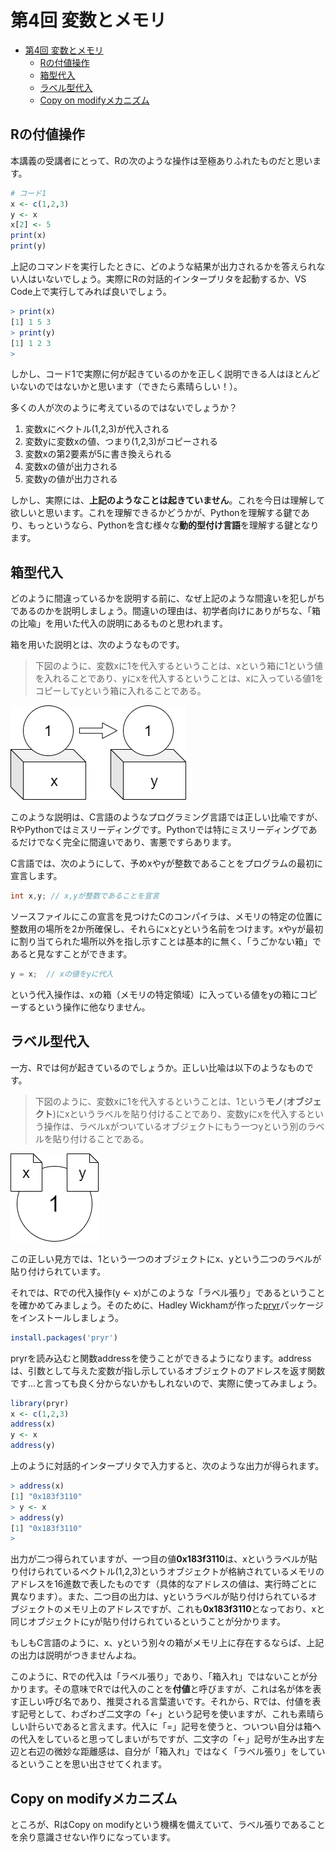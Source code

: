 # 第4回 変数とメモリ

- [第4回 変数とメモリ](#第4回-変数とメモリ)
  - [Rの付値操作](#rの付値操作)
  - [箱型代入](#箱型代入)
  - [ラベル型代入](#ラベル型代入)
  - [Copy on modifyメカニズム](#copy-on-modifyメカニズム)

## Rの付値操作

本講義の受講者にとって、Rの次のような操作は至極ありふれたものだと思います。

```R
# コード1
x <- c(1,2,3)
y <- x
x[2] <- 5
print(x)
print(y)
```

上記のコマンドを実行したときに、どのような結果が出力されるかを答えられない人はいないでしょう。実際にRの対話的インタープリタを起動するか、VS Code上で実行してみれば良いでしょう。

```R
> print(x)
[1] 1 5 3
> print(y)
[1] 1 2 3
> 
```

しかし、コード1で実際に何が起きているのかを正しく説明できる人はほとんどいないのではないかと思います（できたら素晴らしい！）。

多くの人が次のように考えているのではないでしょうか？

1. 変数xにベクトル(1,2,3)が代入される
2. 変数yに変数xの値、つまり(1,2,3)がコピーされる
3. 変数xの第2要素が5に書き換えられる
4. 変数xの値が出力される
5. 変数yの値が出力される

しかし、実際には、**上記のようなことは起きていません**。これを今日は理解して欲しいと思います。これを理解できるかどうかが、Pythonを理解する鍵であり、もっというなら、Pythonを含む様々な**動的型付け言語**を理解する鍵となります。

## 箱型代入

どのように間違っているかを説明する前に、なぜ上記のような間違いを犯しがちであるのかを説明しましょう。間違いの理由は、初学者向けにありがちな、「箱の比喩」を用いた代入の説明にあるものと思われます。

箱を用いた説明とは、次のようなものです。

>下図のように、変数xに1を代入するということは、xという箱に1という値を入れることであり、yにxを代入するということは、xに入っている値1をコピーしてyという箱に入れることである。

![box-type substitution](img/box_explanation.drawio.png)

このような説明は、C言語のようなプログラミング言語では正しい比喩ですが、RやPythonではミスリーディングです。Pythonでは特にミスリーディングであるだけでなく完全に間違いであり、害悪ですらあります。

C言語では、次のようにして、予めxやyが整数であることをプログラムの最初に宣言します。

```C
int x,y; // x,yが整数であることを宣言
```

ソースファイルにこの宣言を見つけたCのコンパイラは、メモリの特定の位置に整数用の場所を2か所確保し、それらにxとyという名前をつけます。xやyが最初に割り当てられた場所以外を指し示すことは基本的に無く、「うごかない箱」であると見なすことができます。

```C
y = x;  // xの値をyに代入
```

という代入操作は、xの箱（メモリの特定領域）に入っている値をyの箱にコピーするという操作に他なりません。

## ラベル型代入

一方、Rでは何が起きているのでしょうか。正しい比喩は以下のようなものです。

>下図のように、変数xに1を代入するということは、1という**モノ**(**オブジェクト**)にxというラベルを貼り付けることであり、変数yにxを代入するという操作は、ラベルxがついているオブジェクトにもう一つyという別のラベルを貼り付けることである。

![label-type substitution](img/label_explanation.drawio.png)

この正しい見方では、1という一つのオブジェクトにx、yという二つのラベルが貼り付けられています。

それでは、Rでの代入操作(y <- x)がこのような「ラベル張り」であるということを確かめてみましょう。そのために、Hadley Wickhamが作った[pryr](https://cran.r-project.org/web/packages/pryr/index.html)パッケージをインストールしましょう。

```R
install.packages('pryr')
```

pryrを読み込むと関数addressを使うことができるようになります。addressは、引数として与えた変数が指し示しているオブジェクトのアドレスを返す関数です…と言っても良く分からないかもしれないので、実際に使ってみましょう。

```R
library(pryr)
x <- c(1,2,3)
address(x)
y <- x
address(y)
```

上のように対話的インタープリタで入力すると、次のような出力が得られます。

```R
> address(x)
[1] "0x183f3110"
> y <- x
> address(y)
[1] "0x183f3110"
> 
```

出力が二つ得られていますが、一つ目の値**0x183f3110**は、xというラベルが貼り付けられているベクトル(1,2,3)というオブジェクトが格納されているメモリのアドレスを16進数で表したものです（具体的なアドレスの値は、実行時ごとに異なります）。また、二つ目の出力は、yというラベルが貼り付けられているオブジェクトのメモリ上のアドレスですが、これも**0x183f3110**となっており、xと同じオブジェクトにyが貼り付けられているということが分かります。

もしもC言語のように、x、yという別々の箱がメモリ上に存在するならば、上記の出力は説明がつきませんよね。

このように、Rでの代入は「ラベル張り」であり、「箱入れ」ではないことが分かります。その意味でRでは代入のことを**付値**と呼びますが、これは名が体を表す正しい呼び名であり、推奨される言葉遣いです。それから、Rでは、付値を表す記号として、わざわざ二文字の「<-」という記号を使いますが、これも素晴らしい計らいであると言えます。代入に「=」記号を使うと、ついつい自分は箱への代入をしていると思ってしまいがちですが、二文字の「<-」記号が生み出す左辺と右辺の微妙な距離感は、自分が「箱入れ」ではなく「ラベル張り」をしているということを思い出させてくれます。

## Copy on modifyメカニズム

ところが、RはCopy on modifyという機構を備えていて、ラベル張りであることを余り意識させない作りになっています。
